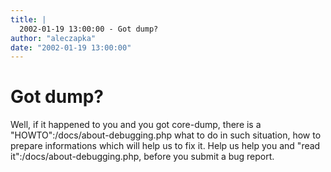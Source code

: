 ```yaml
---
title: |
  2002-01-19 13:00:00 - Got dump?
author: "aleczapka"
date: "2002-01-19 13:00:00"
---
```


# Got dump?

Well, if it happened to you and you got core-dump, there is a
"HOWTO":/docs/about-debugging.php what to do in such situation,
how to prepare informations which will help us to fix it. Help us help you
and "read it":/docs/about-debugging.php, before you submit a
bug report.




